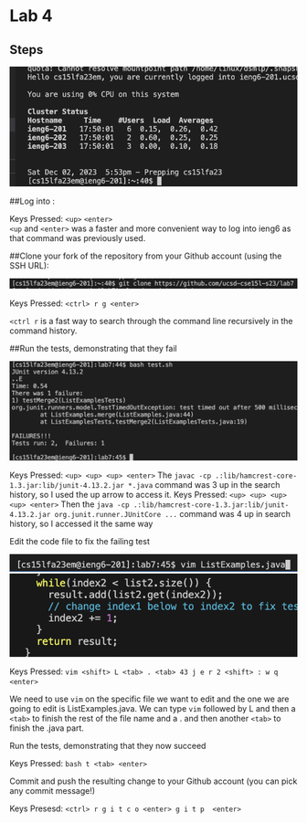 # Lab 4

## Steps

![Image](https://github.com/AKalakota23/cse15l-lab-reports/blob/fcd3b54559326360773b19319bd2186fdb56a36e/Screenshot%202023-12-02%20at%206.03.58%20PM.png)

##Log into <ieng6>:

Keys Pressed: `<up>` `<enter>`  
`<up` and `<enter>` was a faster and more convenient way to log into ieng6 as that command was previously used.


##Clone your fork of the repository from your Github account (using the SSH URL):

![Image](https://github.com/AKalakota23/cse15l-lab-reports/blob/c2ee7542c3f31e8562ee126560a33b0cb9155f06/Screenshot%202023-12-02%20at%206.31.05%20PM.png)

Keys Pressed: `<ctrl> r g <enter> `

`<ctrl r` is a fast way to search through the command line recursively in the command history. 

##Run the tests, demonstrating that they fail

![Image](https://github.com/AKalakota23/cse15l-lab-reports/blob/dc3a82799032bd74bb4f022e42286b9c1367c672/Screenshot%202023-12-02%20at%206.55.55%20PM.png)

Keys Pressed: `<up> <up> <up> <enter>` The `javac -cp .:lib/hamcrest-core-1.3.jar:lib/junit-4.13.2.jar *.java` command was 3 up in the search history, so I used the up arrow to access it.
Keys Pressed: `<up> <up> <up> <up> <enter>` Then the `java -cp .:lib/hamcrest-core-1.3.jar:lib/junit-4.13.2.jar org.junit.runner.JUnitCore ...` command was 4 up in search history, so I accessed it the same way



Edit the code file to fix the failing test

![Image](https://github.com/AKalakota23/cse15l-lab-reports/blob/128a0604b80433f530f84a66dd307f4533f80f38/Screenshot%202023-12-02%20at%207.03.18%20PM.png)
![Image](https://github.com/AKalakota23/cse15l-lab-reports/blob/fdc5f132cd3f4d2914218ab2863163c747e0d2f2/Screenshot%202023-12-02%20at%207.07.14%20PM.png)

Keys Pressed: `vim <shift> L <tab> . <tab> 43 j e r 2 <shift> : w q <enter>`

We need to use `vim` on the specific file we want to edit and the one we are going to edit is ListExamples.java.  We can type `vim` followed by L and then a `<tab>` to finish the rest of the file name and a . and then another `<tab>` to finish the .java part.


Run the tests, demonstrating that they now succeed

Keys Pressed: `bash t <tab> <enter>`


Commit and push the resulting change to your Github account (you can pick any commit message!)

Keys Presesd: `<ctrl> r g i t c o <enter> g i t p  <enter>`

